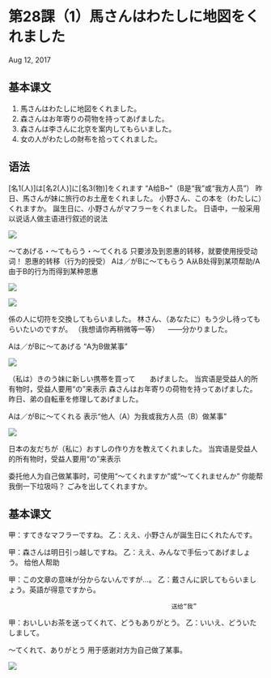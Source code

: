 # 第28課（1）馬さんはわたしに地図をくれました
Aug 12, 2017

## 基本课文
1. 馬さんはわたしに地図をくれました。
2. 森さんはお年寄りの荷物を持ってあげました。
3. 森さんは李さんに北京を案内してもらいました。
4. 女の人がわたしの財布を拾ってくれました。

## 语法
[名1(人)]は[名2(人)]に[名3(物)]をくれます
“A给B~”（B是“我”或“我方人员”）
 昨日、馬さんが妹に旅行のお土産をくれました。
小野さん、この本を（わたしに）くれますか。
誕生日に、小野さんがマフラーをくれました。
日语中，一般采用以说话人做主语进行叙述的说法

![](@path/28-1-1.png)

～てあげる・～てもらう・～てくれる
只要涉及到恩惠的转移，就要使用授受动词！
恩惠的转移（行为的授受）
Aは／がBに～てもらう
A从B处得到某项帮助/A由于B的行为而得到某种恩惠

![](@path/28-1-2.png)

![](@path/28-1-3.png)

係の人に切符を交換してもらいました。
林さん、（あなたに）もう少し待ってもらいたいのですが。
（我想请你再稍微等一等）
　——分かりました。 

Aは／がBに～てあげる
“A为B做某事”

![](@path/28-1-4.png)

（私は）きのう妹に新しい携帯を買って　　あげました。
当宾语是受益人的所有物时，受益人要用“の”来表示
森さんはお年寄りの荷物を持ってあげました。
昨日、弟の自転車を修理してあげました。

Aは／がBに～てくれる
表示“他人（A）为我或我方人员（B）做某事”

![](@path/28-1-5.png)

日本の友だちが（私に）おすしの作り方を教えてくれました。
当宾语是受益人的所有物时，受益人要用“の”来表示

委托他人为自己做某事时，可使用“～てくれますか”或“～てくれませんか”
你能帮我倒一下垃圾吗？
ごみを出してくれますか。

## 基本课文
甲：すてきなマフラーですね。
乙：ええ、小野さんが誕生日にくれたんです。

甲：森さんは明日引っ越しですね。
乙：ええ、みんなで手伝ってあげましょう。
                                         给他人帮助

甲：この文章の意味が分からないんですが...。
乙：戴さんに訳してもらいましょう。英語が得意ですから。

                                                 送给“我”
甲：おいしいお茶を送ってくれて、どうもありがとう。
乙：いいえ、どういたしまして。　

～てくれて、ありがとう
用于感谢对方为自己做了某事。

![](@path/28-1-6.png)
